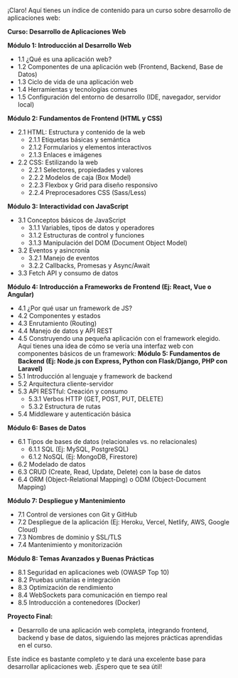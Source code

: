 ¡Claro! Aquí tienes un índice de contenido para un curso sobre desarrollo de aplicaciones web:

**Curso: Desarrollo de Aplicaciones Web**

**Módulo 1: Introducción al Desarrollo Web**
*   1.1 ¿Qué es una aplicación web?
*   1.2 Componentes de una aplicación web (Frontend, Backend, Base de Datos)
*   1.3 Ciclo de vida de una aplicación web
*   1.4 Herramientas y tecnologías comunes
*   1.5 Configuración del entorno de desarrollo (IDE, navegador, servidor local)

**Módulo 2: Fundamentos de Frontend (HTML y CSS)**
*   2.1 HTML: Estructura y contenido de la web
    *   2.1.1 Etiquetas básicas y semántica
    *   2.1.2 Formularios y elementos interactivos
    *   2.1.3 Enlaces e imágenes
*   2.2 CSS: Estilizando la web
    *   2.2.1 Selectores, propiedades y valores
    *   2.2.2 Modelos de caja (Box Model)
    *   2.2.3 Flexbox y Grid para diseño responsivo
    *   2.2.4 Preprocesadores CSS (Sass/Less)

**Módulo 3: Interactividad con JavaScript**
*   3.1 Conceptos básicos de JavaScript
    *   3.1.1 Variables, tipos de datos y operadores
    *   3.1.2 Estructuras de control y funciones
    *   3.1.3 Manipulación del DOM (Document Object Model)
*   3.2 Eventos y asincronía
    *   3.2.1 Manejo de eventos
    *   3.2.2 Callbacks, Promesas y Async/Await
*   3.3 Fetch API y consumo de datos

**Módulo 4: Introducción a Frameworks de Frontend (Ej: React, Vue o Angular)**
*   4.1 ¿Por qué usar un framework de JS?
*   4.2 Componentes y estados
*   4.3 Enrutamiento (Routing)
*   4.4 Manejo de datos y API REST
*   4.5 Construyendo una pequeña aplicación con el framework elegido.
Aquí tienes una idea de cómo se vería una interfaz web con componentes básicos de un framework: 
**Módulo 5: Fundamentos de Backend (Ej: Node.js con Express, Python con Flask/Django, PHP con Laravel)**
*   5.1 Introducción al lenguaje y framework de backend
*   5.2 Arquitectura cliente-servidor
*   5.3 API RESTful: Creación y consumo
    *   5.3.1 Verbos HTTP (GET, POST, PUT, DELETE)
    *   5.3.2 Estructura de rutas
*   5.4 Middleware y autenticación básica

**Módulo 6: Bases de Datos**
*   6.1 Tipos de bases de datos (relacionales vs. no relacionales)
    *   6.1.1 SQL (Ej: MySQL, PostgreSQL)
    *   6.1.2 NoSQL (Ej: MongoDB, Firestore)
*   6.2 Modelado de datos
*   6.3 CRUD (Create, Read, Update, Delete) con la base de datos
*   6.4 ORM (Object-Relational Mapping) o ODM (Object-Document Mapping)

**Módulo 7: Despliegue y Mantenimiento**
*   7.1 Control de versiones con Git y GitHub
*   7.2 Despliegue de la aplicación (Ej: Heroku, Vercel, Netlify, AWS, Google Cloud)
*   7.3 Nombres de dominio y SSL/TLS
*   7.4 Mantenimiento y monitorización

**Módulo 8: Temas Avanzados y Buenas Prácticas**
*   8.1 Seguridad en aplicaciones web (OWASP Top 10)
*   8.2 Pruebas unitarias e integración
*   8.3 Optimización de rendimiento
*   8.4 WebSockets para comunicación en tiempo real
*   8.5 Introducción a contenedores (Docker)

**Proyecto Final:**
*   Desarrollo de una aplicación web completa, integrando frontend, backend y base de datos, siguiendo las mejores prácticas aprendidas en el curso.

Este índice es bastante completo y te dará una excelente base para desarrollar aplicaciones web. ¡Espero que te sea útil!

